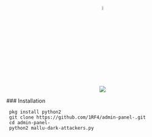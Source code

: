 <p align="center"><img src="https://d.top4top.io/p_1470hqvqv0.png"size="7%" height="5%"></p>

<p align="center">
<img src="https://img.shields.io/badge/Python-2-brightgreen.svg?style=plastic">
</p>
### Installation

```pkg install git
 pkg install python2
 git clone https://github.com/1RF4/admin-panel-.git
 cd admin-panel- 
 python2 mallu-dark-attackers.py

```
